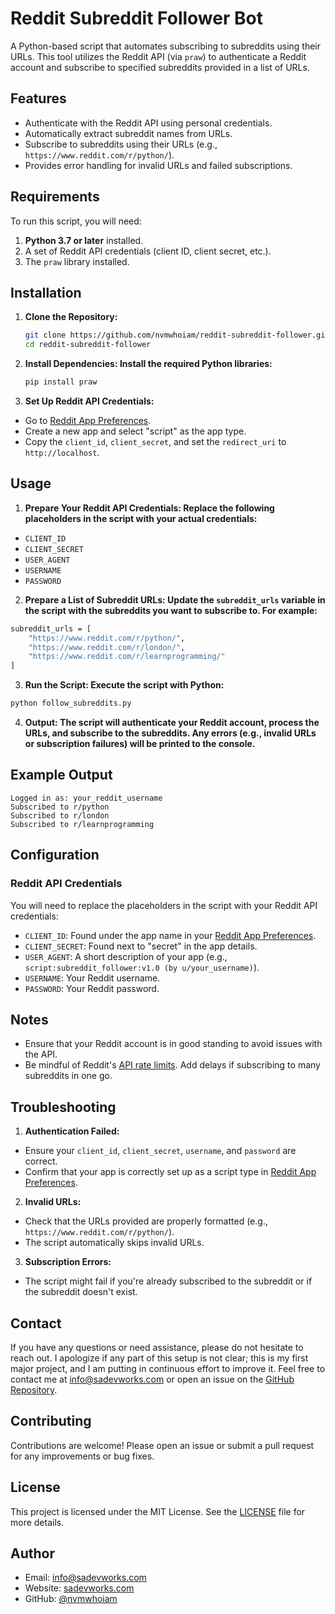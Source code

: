 # Reddit Subreddit Follower Bot

A Python-based script that automates subscribing to subreddits using their URLs. This tool utilizes the Reddit API (via `praw`) to authenticate a Reddit account and subscribe to specified subreddits provided in a list of URLs.

## Features

- Authenticate with the Reddit API using personal credentials.
- Automatically extract subreddit names from URLs.
- Subscribe to subreddits using their URLs (e.g., `https://www.reddit.com/r/python/`).
- Provides error handling for invalid URLs and failed subscriptions.

## Requirements

To run this script, you will need:

1. **Python 3.7 or later** installed.
2. A set of Reddit API credentials (client ID, client secret, etc.).
3. The `praw` library installed.

## Installation

1. **Clone the Repository:**
   ```bash
   git clone https://github.com/nvmwhoiam/reddit-subreddit-follower.git
   cd reddit-subreddit-follower
   ```
2. **Install Dependencies: Install the required Python libraries:**

   ```bash
   pip install praw
   ```

3. **Set Up Reddit API Credentials:**

- Go to [Reddit App Preferences](https://www.reddit.com/prefs/apps).
- Create a new app and select "script" as the app type.
- Copy the `client_id`, `client_secret`, and set the `redirect_uri` to `http://localhost`.

## Usage

1. **Prepare Your Reddit API Credentials: Replace the following placeholders in the script with your actual credentials:**

- `CLIENT_ID`
- `CLIENT_SECRET`
- `USER_AGENT`
- `USERNAME`
- `PASSWORD`

2. **Prepare a List of Subreddit URLs: Update the `subreddit_urls` variable in the script with the subreddits you want to subscribe to. For example:**

```bash
subreddit_urls = [
    "https://www.reddit.com/r/python/",
    "https://www.reddit.com/r/london/",
    "https://www.reddit.com/r/learnprogramming/"
]
```

3. **Run the Script: Execute the script with Python:**

```bash
python follow_subreddits.py
```

4. **Output: The script will authenticate your Reddit account, process the URLs, and subscribe to the subreddits. Any errors (e.g., invalid URLs or subscription failures) will be printed to the console.**

## Example Output

```text
Logged in as: your_reddit_username
Subscribed to r/python
Subscribed to r/london
Subscribed to r/learnprogramming
```

## Configuration

### Reddit API Credentials

You will need to replace the placeholders in the script with your Reddit API credentials:

- `CLIENT_ID`: Found under the app name in your [Reddit App Preferences](https://www.reddit.com/prefs/apps).
- `CLIENT_SECRET`: Found next to "secret" in the app details.
- `USER_AGENT`: A short description of your app (e.g., `script:subreddit_follower:v1.0 (by u/your_username)`).
- `USERNAME`: Your Reddit username.
- `PASSWORD`: Your Reddit password.

## Notes

- Ensure that your Reddit account is in good standing to avoid issues with the API.
- Be mindful of Reddit's [API rate limits](https://github.com/reddit-archive/reddit/wiki/API). Add delays if subscribing to many subreddits in one go.

## Troubleshooting

1. **Authentication Failed:**

- Ensure your `client_id`, `client_secret`, `username`, and `password` are correct.
- Confirm that your app is correctly set up as a script type in [Reddit App Preferences](https://www.reddit.com/prefs/apps).

2. **Invalid URLs:**

- Check that the URLs provided are properly formatted (e.g., `https://www.reddit.com/r/python/`).
- The script automatically skips invalid URLs.

3. **Subscription Errors:**

- The script might fail if you're already subscribed to the subreddit or if the subreddit doesn't exist.

## Contact

If you have any questions or need assistance, please do not hesitate to reach out. I apologize if any part of this setup is not clear; this is my first major project, and I am putting in continuous effort to improve it. Feel free to contact me at [info@sadevworks.com](mailto:info@sadevworks.com) or open an issue on the [GitHub Repository](https://github.com/nvmwhoiam/reddit-subreddit-follower-py).

## Contributing

Contributions are welcome! Please open an issue or submit a pull request for any improvements or bug fixes.

## License

This project is licensed under the MIT License. See the [LICENSE](LICENSE) file for more details.

## Author

- Email: [info@sadevworks.com](mailto:info@sadevworks.com)
- Website: [sadevworks.com](https://sadevworks.com)
- GitHub: [@nvmwhoiam](https://github.com/nvmwhoiam/)
